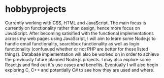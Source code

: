 # hobbyprojects

Currently working with CSS, HTML and JavaScript. The main focus is currently on functionality rather than design, hence more focus on JavaScript. After becoming satisified with the functional implementations across my web pages using JavaScript, I will aim to learn some Node.js to handle email functionality, searchbox functionality as well as login functionality (confusued whether or not PHP are better for these listed things). Database implementation will also be worked on in order to achieve the previously future planned Node.js projects. I may also explore some React.js and find out it's use cases and benefits. Eventually I will also begin exploring C, C++ and potentially C# to see how they are used and where.
